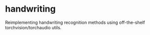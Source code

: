 # handwriting
Reimplementing handwriting recognition methods using off-the-shelf torchvision/torchaudio utils.
